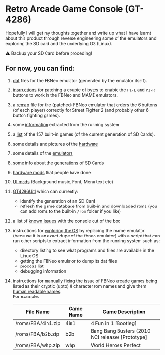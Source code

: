 # Retro Arcade Game Console (GT-4286)

Hopefully I will get my thoughts together and write up what I have learnt about this product through reverse engineering some of the emulators and exploring the SD card and the underlying OS (Linux).

⚠️ Backup your SD Card before proceding!

## For now, you can find:

1. [dat](./dats/) files for the FBNeo emulator (generated by the emulator itself).

2. [instructions](./Emulator%20Patches.md) for patching a couple of bytes to enable the ```P1-L``` and ```P1-R``` buttons to work in the FBNeo and MAME emulators.

3. a [remap](./sdcard_tweaks/keyremap) file for the (patched) FBNeo emulator that orders the 6 buttons (of each player) correctly for Street Fighter 2 (and probably other 6 button fighting games).

4. some [information](./sdcard_tweaks/roms/MAME/output/) extracted from the running system

5. a [list](./dats/built-in%20roms.txt) of the 157 built-in games (of the current generation of SD Cards).

6. some details and pictures of the [hardware](./Hardware.md)

7. some details of the [emulators](./Emulators.md)

8. some info about the [generations](./Generations.md) of SD Cards

9. [hardware mods](./Hardware%20Modifications.md) that people have done

10. [UI mods](./UI%20Modifications.md) (Background music, Font, Menu text etc)

11. [GT4286Uitl](https://github.com/nk64/GT4286/releases) which can currently:
    - identify the generation of an SD Card
    - refresh the game database from built-in and downloaded roms (you can add roms to the built-in ```/rom``` folder if you like)

12. a list of [known Issues](./Known%20Issues.md) with the console out of the box

13. instructions for [exploring the OS](./Exploring%20the%20OS.md) by replacing the mame emulator (because it is an exact dupe of the fbneo emulator) with a script that can run other scripts to extract information from the running system such as:
    * directory listing to see what programs and files are available in the Linux OS
    * getting the FBNeo emulator to dump its dat files
    * process list
    * debugging information

14. instructions for manually fixing the issue of FBNeo arcade games being listed as their cryptic (upto) 8 character rom names and give them [human readable names](./Humanise%20Names.md).  
    For example:

    |     File Name      | Game Name |                 Game Description                 |
    |--------------------|-----------|--------------------------------------------------|
    | /roms/FBA/4in1.zip | 4in1      | 4 Fun in 1 [Bootleg]                             |
    | /roms/FBA/b2b.zip  | b2b       | Bang Bang Busters (2010 NCI release) [Prototype] |
    | /roms/FBA/whp.zip  | whp       | World Heroes Perfect                             |

